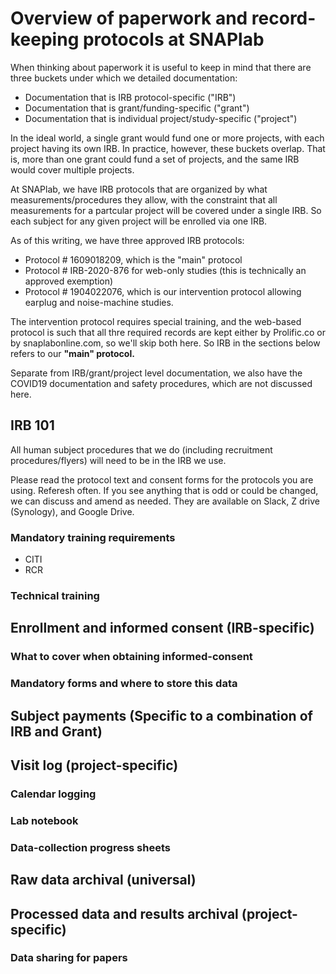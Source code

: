 # Overview of paperwork and record-keeping protocols at SNAPlab

When thinking about paperwork it is useful to keep in mind
that there are three buckets under which we detailed documentation:

- Documentation that is IRB protocol-specific ("IRB")
- Documentation that is grant/funding-specific ("grant")
- Documentation that is individual project/study-specific ("project")

In the ideal world, a single grant would fund one or more projects,
with each project having its own IRB.
In practice, however, these buckets overlap.
That is, more than one grant could fund a set of projects, and
the same IRB would cover multiple projects.

At SNAPlab, we have IRB protocols that are organized by
what measurements/procedures they allow,
with the constraint that all measurements for a partcular project
will be covered under a single IRB.
So each subject for any given project will be enrolled via one IRB.

As of this writing, we have three approved IRB protocols:

- Protocol # 1609018209, which is the "main" protocol
- Protocol # IRB-2020-876 for web-only studies (this is technically an approved exemption)
- Protocol # 1904022076, which is our intervention protocol allowing earplug and noise-machine studies.


The intervention protocol requires special training,
and the web-based protocol is such that all thre required records are kept
either by Prolific.co or by snaplabonline.com, so we'll skip both here.
So IRB in the sections below refers to our **"main" protocol.**

Separate from IRB/grant/project level documentation,
we also have the COVID19 documentation and safety procedures,
which are not discussed here.

## IRB 101

All human subject procedures that we do (including recruitment procedures/flyers)
will need to be in the IRB we use. 

Please read the protocol text and consent forms for the protocols you are using.
Referesh often. If you see anything that is odd or could be changed, we can discuss
and amend as needed. They are available on Slack, Z drive (Synology), and Google Drive.

### Mandatory training requirements

- CITI
- RCR

### Technical training


## Enrollment and informed consent (IRB-specific)

### What to cover when obtaining informed-consent

### Mandatory forms and where to store this data



## Subject payments (Specific to a combination of IRB and Grant)


## Visit log (project-specific)

### Calendar logging

### Lab notebook

### Data-collection progress sheets



## Raw data archival (universal)

## Processed data and results archival (project-specific)

### Data sharing for papers

